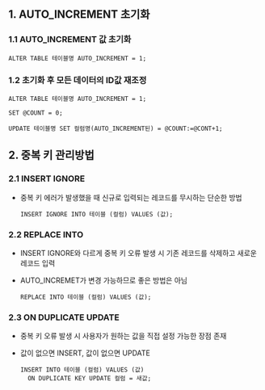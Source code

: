 ## 1. AUTO_INCREMENT 초기화

### 1.1 AUTO_INCREMENT 값 초기화

```mysql
ALTER TABLE 테이블명 AUTO_INCREMENT = 1;
```

### 1.2 초기화 후 모든 데이터의 ID값 재조정

```mysql
ALTER TABLE 테이블명 AUTO_INCREMENT = 1;

SET @COUNT = 0;

UPDATE 테이블명 SET 컬럼명(AUTO_INCREMENT된) = @COUNT:=@CONT+1;
```

## 2. 중복 키 관리방법

### 2.1 INSERT IGNORE

- 중복 키 에러가 발생했을 때 신규로 입력되는 레코드를 무시하는 단순한 방법

  ```mysql
  INSERT IGNORE INTO 테이블 (컬럼) VALUES (값);
  ```

### 2.2 REPLACE INTO

- INSERT IGNORE와 다르게 중복 키 오류 발생 시 기존 레코드를 삭제하고 새로운 레코드 입력

- AUTO_INCREMET가 변경 가능하므로 좋은 방법은 아님

  ```mysql
  REPLACE INTO 테이블 (컬럼) VALUES (값);
  ```

### 2.3 ON DUPLICATE UPDATE

- 중복 키 오류 발생 시 사용자가 원하는 값을 직접 설정 가능한 장점 존재

- 값이 없으면 INSERT, 값이 없으면 UPDATE

  ```mysql
  INSERT INTO 테이블 (컬럼) VALUES (값)
  	ON DUPLICATE KEY UPDATE 컬럼 = 새값;
  ```

  